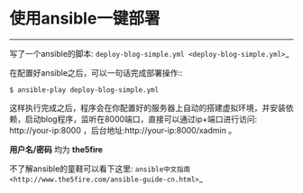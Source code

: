 # 使用ansible一键部署
---------------------------
写了一个ansible的脚本: `deploy-blog-simple.yml <deploy-blog-simple.yml>`_

在配置好ansible之后，可以一句话完成部署操作::

    $ ansible-play deploy-blog-simple.yml

这样执行完成之后，程序会在你配置好的服务器上自动的搭建虚拟环境，并安装依赖，启动blog程序，监听在8000端口，直接可以通过ip+端口进行访问: http://your-ip:8000 ，后台地址:http://your-ip:8000/xadmin 。

**用户名/密码** 均为 **the5fire**

不了解ansible的童鞋可以看下这里: `ansible中文指南 <http://www.the5fire.com/ansible-guide-cn.html>`_
